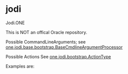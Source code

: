 # jodi
Jodi.ONE

This is NOT an offical Oracle repository.

Possible CommandLineArguments;
see <a href="https://github.com/jodi-one/jodi/blob/master/jodi_base/src/main/java/one/jodi/base/bootstrap/BaseCmdlineArgumentProcessor.java">one.jodi.base.bootstrap.BaseCmdlineArgumentProcessor<a/>

Possible Actions
See <a href="https://github.com/jodi-one/jodi/blob/master/jodi_core/src/main/java/one/jodi/bootstrap/EtlRunConfig.java">one.jodi.bootstrap.ActionType</a>

Examples are: 
